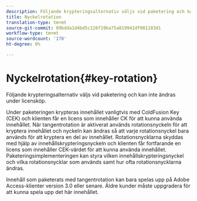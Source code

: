 ```yaml
---
description: Följande krypteringsalternativ väljs vid paketering och kan inte ändras under licensköp.
title: Nyckelrotation
translation-type: tm+mt
source-git-commit: 89bdda1d4bd5c126f19ba75a819942df901183d1
workflow-type: tm+mt
source-wordcount: '178'
ht-degree: 0%

---
```



# Nyckelrotation{#key-rotation}

Följande krypteringsalternativ väljs vid paketering och kan inte ändras under licensköp.

Under paketeringen krypteras innehållet vanligtvis med ColdFusion Key (CEK) och klienten får en licens som innehåller CK för att kunna använda innehållet. När tangentrotation är aktiverat används rotationsnyckeln för att kryptera innehållet och nyckeln kan ändras så att varje rotationsnyckel bara används för att kryptera en del av innehållet. Rotationsnycklarna skyddas med hjälp av innehållskrypteringsnyckeln och klienten får fortfarande en licens som innehåller CEK-värdet för att kunna använda innehållet. Paketeringsimplementeringen kan styra vilken innehållskrypteringsnyckel och vilka rotationsnycklar som används samt hur ofta rotationsnycklarna ändras.

Innehåll som paketerats med tangentrotation kan bara spelas upp på Adobe Access-klienter version 3.0 eller senare. Äldre kunder måste uppgradera för att kunna spela upp det här innehållet.
